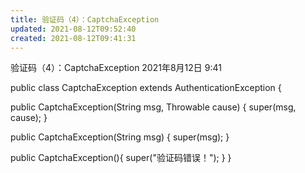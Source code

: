 ```yaml
---
title: 验证码（4）：CaptchaException
updated: 2021-08-12T09:52:40
created: 2021-08-12T09:41:31
---
```


验证码（4）：CaptchaException
2021年8月12日
9:41

public class CaptchaException extends AuthenticationException {

public CaptchaException(String msg, Throwable cause) {
super(msg, cause);
}

public CaptchaException(String msg) {
super(msg);
}

public CaptchaException(){
super("验证码错误！");
}
}

